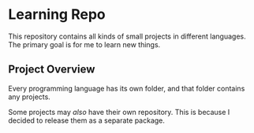 # Learning Repo

This repository contains all kinds of small projects in different languages. The primary goal is for me to learn new things.

## Project Overview

Every programming language has its own folder, and that folder contains any projects.

Some projects may *also* have their own repository. This is because I decided to release them as a separate package.
